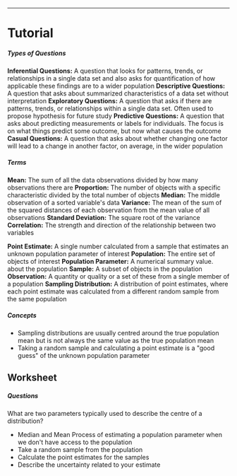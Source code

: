 ***
# Tutorial

##### Types of Questions
**Inferential Questions:** A question that looks for patterns, trends, or relationships in a single data set and also asks for quantification of how applicable these findings are to a wider population
**Descriptive Questions:** A question that asks about summarized characteristics of a data set without interpretation
**Exploratory Questions:** A question that asks if there are patterns, trends, or relationships within a single data set. Often used to propose hypothesis for future study
**Predictive Questions:** A question that asks about predicting measurements or labels for individuals. The focus is on what things predict some outcome, but now what causes the outcome
**Casual Questions:** A question that asks about whether changing one factor will lead to a change in another factor, on average, in the wider population

##### Terms
**Mean:** The sum of all the data observations divided by how many observations there are
**Proportion:** The number of objects with a specific characteristic divided by the total number of objects
**Median:** The middle observation of a sorted variable's data
**Variance:** The mean of the sum of the squared distances of each observation from the mean value of all observations
**Standard Deviation:** The square root of the variance
**Correlation:** The strength and direction of the relationship between two variables

**Point Estimate:** A single number calculated from a sample that estimates an unknown population parameter of interest
**Population:** The entire set of objects of interest
**Population Parameter:** A numerical summary value. about the population
**Sample:** A subset of objects in the population
**Observation:** A quantity or quality or a set of these from a single member of a population
**Sampling Distribution:** A distribution of point estimates, where each point estimate was calculated from a different random sample from the same population

##### Concepts
* Sampling distributions are usually centred around the true population mean but is not always the same value as the true population mean
* Taking a random sample and calculating a point estimate is a "good guess" of the unknown population parameter

## Worksheet
##### Questions
What are two parameters typically used to describe the centre of a distribution?
* Median and Mean
Process of estimating a population parameter when we don't have access to the population
* Take a random sample from the population
* Calculate the point estimates for the samples
* Describe the uncertainty related to your estimate
